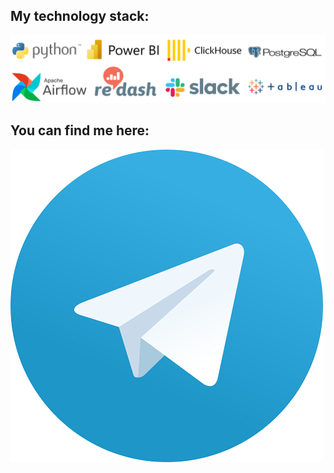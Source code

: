 ## My technology stack:
![Stack](https://github.com/Vlkoz/Vlkoz/blob/main/assets/stack.png)

## You can find me here:
[![Telegram](https://github.com/Vlkoz/Vlkoz/blob/main/assets/telegram-logo-png-0.png)](https://t.me/slam_vk)